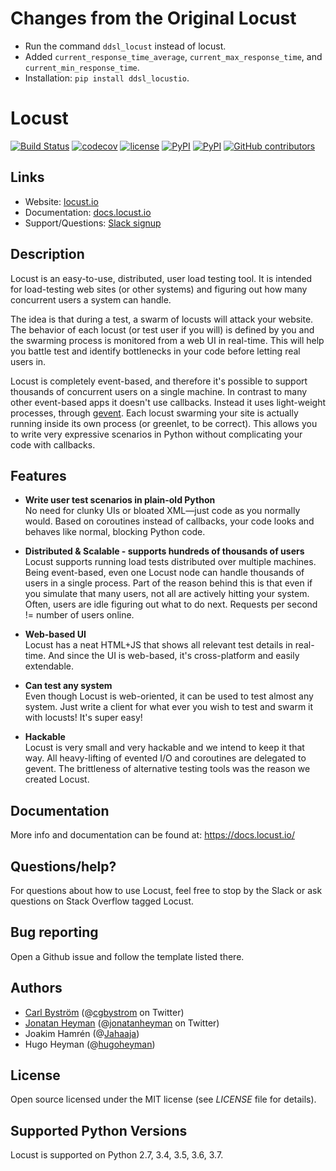# Changes from the Original Locust

- Run the command `ddsl_locust` instead of locust.
- Added `current_response_time_average`, `current_max_response_time`, and `current_min_response_time`.
- Installation: `pip install ddsl_locustio`.

# Locust

[![Build Status](https://img.shields.io/travis/locustio/locust.svg)](https://travis-ci.org/locustio/locust)
[![codecov](https://codecov.io/gh/locustio/locust/branch/master/graph/badge.svg)](https://codecov.io/gh/locustio/locust)
[![license](https://img.shields.io/github/license/locustio/locust.svg)](https://github.com/locustio/locust/blob/master/LICENSE)
[![PyPI](https://img.shields.io/pypi/v/locustio.svg)](https://pypi.org/project/locustio/)
[![PyPI](https://img.shields.io/pypi/pyversions/locustio.svg)](https://pypi.org/project/locustio/)
[![GitHub contributors](https://img.shields.io/github/contributors/locustio/locust.svg)](https://github.com/locustio/locust/graphs/contributors)

## Links

* Website: <a href="https://locust.io">locust.io</a>
* Documentation: <a href="https://docs.locust.io">docs.locust.io</a>
* Support/Questions: [Slack signup](https://slack.locust.io/)

## Description

Locust is an easy-to-use, distributed, user load testing tool. It is intended for load-testing web sites (or other systems) and
figuring out how many concurrent users a system can handle.

The idea is that during a test, a swarm of locusts will attack your website. The behavior of each locust (or test user if you will) is
defined by you and the swarming process is monitored from a web UI in real-time. This will help you battle test and identify bottlenecks
in your code before letting real users in.

Locust is completely event-based, and therefore it's possible to support thousands of concurrent users on a single machine.
In contrast to many other event-based apps it doesn't use callbacks. Instead it uses light-weight processes, through <a href="http://www.gevent.org/">gevent</a>.
Each locust swarming your site is actually running inside its own process (or greenlet, to be correct).
This allows you to write very expressive scenarios in Python without complicating your code with callbacks.


## Features
* **Write user test scenarios in plain-old Python**<br>
 No need for clunky UIs or bloated XML—just code as you normally would. Based on coroutines instead
of callbacks, your code looks and behaves like normal, blocking Python code.

* **Distributed & Scalable - supports hundreds of thousands of users**<br>
 Locust supports running load tests distributed over multiple machines.
 Being event-based, even one Locust node can handle thousands of users in a single process.
 Part of the reason behind this is that even if you simulate that many users, not all are actively hitting your system. Often, users are idle figuring out what to do next. Requests per second != number of users online.

* **Web-based UI**<br>
 Locust has a neat HTML+JS that shows all relevant test details in real-time. And since the UI is web-based, it's cross-platform and easily extendable.

* **Can test any system**<br>
 Even though Locust is web-oriented, it can be used to test almost any system. Just write a client for what ever you wish to test and swarm it with locusts! It's super easy!

* **Hackable**<br>
 Locust is very small and very hackable and we intend to keep it that way. All heavy-lifting of evented I/O and coroutines are delegated to gevent. The brittleness of alternative testing tools was the reason we created Locust.


## Documentation

More info and documentation can be found at: <a href="https://docs.locust.io/">https://docs.locust.io/</a>

## Questions/help?

For questions about how to use Locust, feel free to stop by the Slack or ask questions on Stack Overflow tagged Locust.

## Bug reporting

Open a Github issue and follow the template listed there.

## Authors

- <a href="http://cgbystrom.com">Carl Bystr&ouml;m</a> (@<a href="https://twitter.com/cgbystrom">cgbystrom</a> on Twitter)
- <a href="http://heyman.info">Jonatan Heyman</a> (@<a href="https://twitter.com/jonatanheyman">jonatanheyman</a> on Twitter)
- Joakim Hamrén (@<a href="https://twitter.com/Jahaaja">Jahaaja</a>)
- Hugo Heyman (@<a href="https://twitter.com/hugoheyman">hugoheyman</a>)

## License

Open source licensed under the MIT license (see _LICENSE_ file for details).


## Supported Python Versions

Locust is supported on Python 2.7, 3.4, 3.5, 3.6, 3.7.
